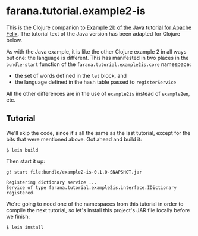 # farana.tutorial.example2-is

This is the Clojure companion to 
[Example 2b of the Java tutorial for Apache Felix](http://felix.apache.org/documentation/tutorials-examples-and-presentations/apache-felix-osgi-tutorial/apache-felix-tutorial-example-2b.html).
The tutorial text of the Java version has been adapted for Clojure below.

As with the Java example, it is like the other Clojure example 2 in all ways
but one: the language is different. This has manifested in two places in the
`bundle-start` function of the `farana.tutorial.example2is.core` namespace:

* the set of words defined in the `let` block, and
* the language defined in the hash table passed to `registerService`

All the other differences are in the use of `example2is` instead of
`example2en`, etc.


## Tutorial

We'll skip the code, since it's all the same as the last tutorial, except for
the bits that were mentioned above. Got ahead and build it:

```
$ lein build
```

Then start it up:

```
g! start file:bundle/example2-is-0.1.0-SNAPSHOT.jar
```
```
Registering dictionary service ...
Service of type farana.tutorial.example2is.interface.IDictionary registered.
```

We're going to need one of the namespaces from this tutorial in order to compile
the next tutorial, so let's install this project's JAR file locally before we
finish:

```
$ lein install
```
